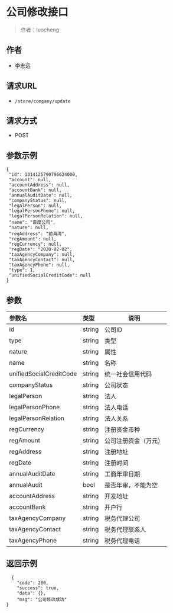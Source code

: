 # 公司修改接口

> 作者：luocheng

## 作者

- 李志远

## 请求URL
- ` /store/company/update `
  
## 请求方式
- POST 

## 参数示例

 ``` 
 {
  "id": 1314125790796624000,
  "account": null,
  "accountAddress": null,
  "accountBank": null,
  "annualAuditDate": null,
  "companyStatus": null,
  "legalPerson": null,
  "legalPersonPhone": null,
  "legalPersonRelation": null,
  "name": "百度公司",
  "nature": null,
  "regAddress": "前海湾",
  "regAmount": null,
  "regCurrency": null,
  "regDate": "2020-02-02",
  "taxAgencyCompany": null,
  "taxAgencyContact": null,
  "taxAgencyPhone": null,
  "type": 1,
  "unifiedSocialCreditCode": null
} 

 ```
 
## 参数

|参数名|类型|说明|
|:-----  |:-----|-----                           |
|id | string   | 公司ID |
|type | string   | 类型 |
|nature | string   | 属性 |
|name | string   | 名称 |
|unifiedSocialCreditCode | string   | 统一社会信用代码 |
|companyStatus | string   | 公司状态 |
|legalPerson | string   | 法人 |
|legalPersonPhone | string   | 法人电话 |
|legalPersonRelation | string   | 法人关系 |
|regCurrency | string   | 注册资金币种 |
|regAmount | string   | 公司注册资金（万元） |
|regAddress | string   | 注册地址 |
|regDate | string   | 注册时间 |
|annualAuditDate | string   | 工商年审日期 |
|annualAudit |  bool   | 是否年审，不能为空 |
|accountAddress | string   | 开发地址 |
|accountBank | string   | 开户行 |
|taxAgencyCompany | string   | 税务代理公司 |
|taxAgencyContact | string   | 税务代理联系人 |
|taxAgencyPhone | string   | 税务代理电话 |

## 返回示例 

``` 
  {
    "code": 200,
    "success": true,
    "data": {},
    "msg": "公司修改成功"
}
```